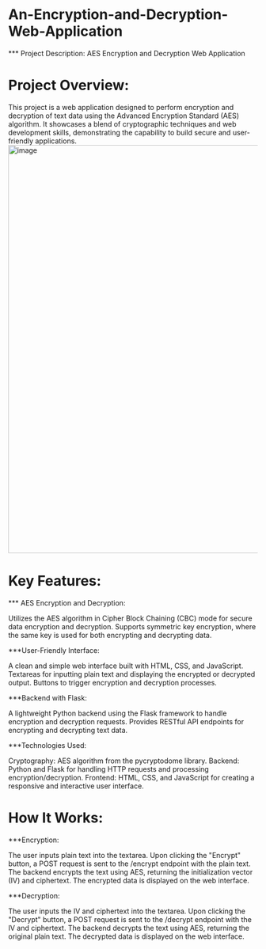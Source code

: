 # An-Encryption-and-Decryption-Web-Application

*** Project Description: AES Encryption and Decryption Web Application

# Project Overview:
This project is a web application designed to perform encryption and decryption of text data using the Advanced Encryption Standard (AES) algorithm. It showcases a blend of cryptographic techniques and web development skills, demonstrating the capability to build secure and user-friendly applications.
<img width="825" alt="image" src="https://github.com/user-attachments/assets/c3edd557-fa20-41f4-8286-ece9e9c3ac6d">


# Key Features:

*** AES Encryption and Decryption:

Utilizes the AES algorithm in Cipher Block Chaining (CBC) mode for secure data encryption and decryption.
Supports symmetric key encryption, where the same key is used for both encrypting and decrypting data.

***User-Friendly Interface:

A clean and simple web interface built with HTML, CSS, and JavaScript.
Textareas for inputting plain text and displaying the encrypted or decrypted output.
Buttons to trigger encryption and decryption processes.

***Backend with Flask:

A lightweight Python backend using the Flask framework to handle encryption and decryption requests.
Provides RESTful API endpoints for encrypting and decrypting text data.

***Technologies Used:

Cryptography: AES algorithm from the pycryptodome library.
Backend: Python and Flask for handling HTTP requests and processing encryption/decryption.
Frontend: HTML, CSS, and JavaScript for creating a responsive and interactive user interface.


# How It Works:

***Encryption:

The user inputs plain text into the textarea.
Upon clicking the "Encrypt" button, a POST request is sent to the /encrypt endpoint with the plain text.
The backend encrypts the text using AES, returning the initialization vector (IV) and ciphertext.
The encrypted data is displayed on the web interface.

***Decryption:

The user inputs the IV and ciphertext into the textarea.
Upon clicking the "Decrypt" button, a POST request is sent to the /decrypt endpoint with the IV and ciphertext.
The backend decrypts the text using AES, returning the original plain text.
The decrypted data is displayed on the web interface.
